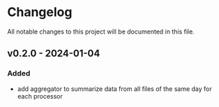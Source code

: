 # Changelog

All notable changes to this project will be documented in this file.

## v0.2.0 - 2024-01-04

### Added

* add aggregator to summarize data from all files of the same day for each processor